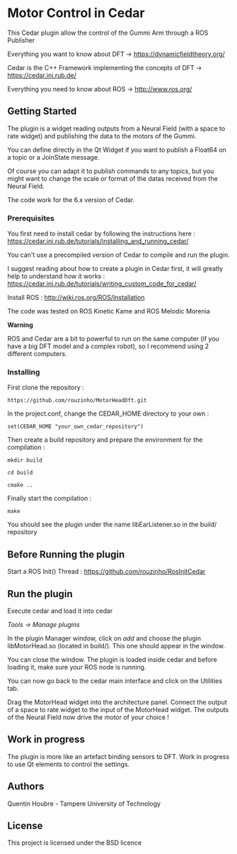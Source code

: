 # Motor Control in Cedar

This Cedar plugin allow the control of the Gummi Arm through a ROS Publisher

Everything you want to know about DFT -> https://dynamicfieldtheory.org/

Cedar is the C++ Framework implementing the concepts of DFT -> https://cedar.ini.rub.de/

Everything you need to know about ROS -> http://www.ros.org/

## Getting Started

The plugin is a widget reading outputs from a Neural Field (with a space to rate widget) and publishing the data to the motors of the Gummi.

You can define directly in the Qt Widget if you want to publish a Float64 on a topic or a JoinState message.

Of course you can adapt it to publish commands to any topics, but you might want to change the scale or format of the datas received from the Neural Field.

The code work for the 6.x version of Cedar.


### Prerequisites

You first need to install cedar by following the instructions here : https://cedar.ini.rub.de/tutorials/installing_and_running_cedar/

You can't use a precompiled version of Cedar to compile and run the plugin.

I suggest reading about how to create a plugin in Cedar first, it will greatly help to understand how it works : https://cedar.ini.rub.de/tutorials/writing_custom_code_for_cedar/

Install ROS : http://wiki.ros.org/ROS/Installation

The code was tested on ROS Kinetic Kame and ROS Melodic Morenia

**Warning**

ROS and Cedar are a bit to powerful to run on the same computer (if you have a big DFT model and a complex robot), so I recommend using 2 different computers.

### Installing

First clone the repository :

`https://github.com/rouzinho/MotorHeadDft.git`

In the project.conf, change the CEDAR_HOME directory to your own :

`set(CEDAR_HOME "your_own_cedar_repository")`

Then create a build repository and prepare the environment for the compilation :

`mkdir build`

`cd build`

`cmake ..`

Finally start the compilation :

`make`

You should see the plugin under the name libEarListener.so in the build/ repository

## Before Running the plugin

Start a ROS Init() Thread : https://github.com/rouzinho/RosInitCedar

## Run the plugin

Execute cedar and load it into cedar 

*Tools -> Manage plugins*

In the plugin Manager window, click on *add* and choose the plugin libMotorHead.so (located in build/). This one should appear in the window.

You can close the window. The plugin is loaded inside cedar and before loading it, make sure your ROS node is running.

You can now go back to the cedar main interface and click on the Utilities tab.

Drag the MotorHead widget into the architecture panel. Connect the output of a space to rate widget to the input of the MotorHead widget. The outputs of the Neural Field now drive the motor of your choice !


## Work in progress


The plugin is more like an artefact binding sensors to DFT.
Work in progress to use Qt elements to control the settings.



## Authors

Quentin Houbre - Tampere University of Technology

## License

This project is licensed under the BSD licence


